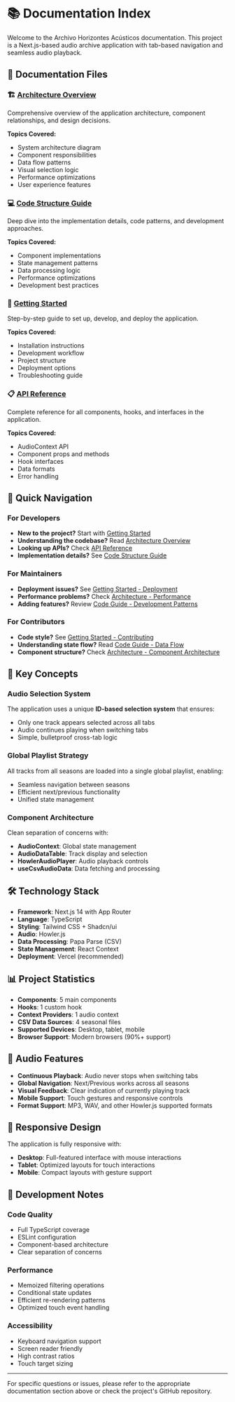 # 📚 Documentation Index

Welcome to the Archivo Horizontes Acústicos documentation. This project is a Next.js-based audio archive application with tab-based navigation and seamless audio playback.

## 📖 Documentation Files

### 🏗️ [Architecture Overview](./ARCHITECTURE.md)
Comprehensive overview of the application architecture, component relationships, and design decisions.

**Topics Covered:**
- System architecture diagram
- Component responsibilities  
- Data flow patterns
- Visual selection logic
- Performance optimizations
- User experience features

### 💻 [Code Structure Guide](./CODE_GUIDE.md)
Deep dive into the implementation details, code patterns, and development approaches.

**Topics Covered:**
- Component implementations
- State management patterns
- Data processing logic
- Performance optimizations
- Development best practices

### 🚀 [Getting Started](./GETTING_STARTED.md)
Step-by-step guide to set up, develop, and deploy the application.

**Topics Covered:**
- Installation instructions
- Development workflow
- Project structure
- Deployment options
- Troubleshooting guide

### 📋 [API Reference](./API_REFERENCE.md)
Complete reference for all components, hooks, and interfaces in the application.

**Topics Covered:**
- AudioContext API
- Component props and methods
- Hook interfaces
- Data formats
- Error handling

## 🎯 Quick Navigation

### For Developers
- **New to the project?** Start with [Getting Started](./GETTING_STARTED.md)
- **Understanding the codebase?** Read [Architecture Overview](./ARCHITECTURE.md)
- **Looking up APIs?** Check [API Reference](./API_REFERENCE.md)
- **Implementation details?** See [Code Structure Guide](./CODE_GUIDE.md)

### For Maintainers
- **Deployment issues?** See [Getting Started - Deployment](./GETTING_STARTED.md#deployment)
- **Performance problems?** Check [Architecture - Performance](./ARCHITECTURE.md#-performance-optimizations)
- **Adding features?** Review [Code Guide - Development Patterns](./CODE_GUIDE.md#-development-patterns)

### For Contributors
- **Code style?** See [Getting Started - Contributing](./GETTING_STARTED.md#contributing)
- **Understanding state flow?** Read [Code Guide - Data Flow](./CODE_GUIDE.md#-data-flow-implementation)
- **Component structure?** Check [Architecture - Component Architecture](./ARCHITECTURE.md#-component-architecture)

## 🔑 Key Concepts

### Audio Selection System
The application uses a unique **ID-based selection system** that ensures:
- Only one track appears selected across all tabs
- Audio continues playing when switching tabs
- Simple, bulletproof cross-tab logic

### Global Playlist Strategy
All tracks from all seasons are loaded into a single global playlist, enabling:
- Seamless navigation between seasons
- Efficient next/previous functionality
- Unified state management

### Component Architecture
Clean separation of concerns with:
- **AudioContext**: Global state management
- **AudioDataTable**: Track display and selection
- **HowlerAudioPlayer**: Audio playback controls
- **useCsvAudioData**: Data fetching and processing

## 🛠️ Technology Stack

- **Framework**: Next.js 14 with App Router
- **Language**: TypeScript
- **Styling**: Tailwind CSS + Shadcn/ui
- **Audio**: Howler.js
- **Data Processing**: Papa Parse (CSV)
- **State Management**: React Context
- **Deployment**: Vercel (recommended)

## 📊 Project Statistics

- **Components**: 5 main components
- **Hooks**: 1 custom hook
- **Context Providers**: 1 audio context
- **CSV Data Sources**: 4 seasonal files
- **Supported Devices**: Desktop, tablet, mobile
- **Browser Support**: Modern browsers (90%+ support)

## 🎵 Audio Features

- **Continuous Playback**: Audio never stops when switching tabs
- **Global Navigation**: Next/Previous works across all seasons
- **Visual Feedback**: Clear indication of currently playing track
- **Mobile Support**: Touch gestures and responsive controls
- **Format Support**: MP3, WAV, and other Howler.js supported formats

## 📱 Responsive Design

The application is fully responsive with:
- **Desktop**: Full-featured interface with mouse interactions
- **Tablet**: Optimized layouts for touch interactions  
- **Mobile**: Compact layouts with gesture support

## 🔧 Development Notes

### Code Quality
- Full TypeScript coverage
- ESLint configuration
- Component-based architecture
- Clear separation of concerns

### Performance
- Memoized filtering operations
- Conditional state updates
- Efficient re-rendering patterns
- Optimized touch event handling

### Accessibility
- Keyboard navigation support
- Screen reader friendly
- High contrast ratios
- Touch target sizing

---

For specific questions or issues, please refer to the appropriate documentation section above or check the project's GitHub repository.
